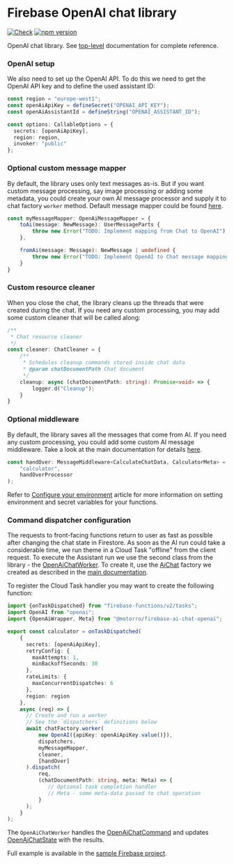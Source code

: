 # Firebase OpenAI chat library
[![Check](https://github.com/motorro/firebase-ai-chat/actions/workflows/test.yml/badge.svg?branch=master)](https://github.com/motorro/firebase-openai-chat/actions/workflows/test.yml)
[![npm version](https://badge.fury.io/js/@motorro%2Ffirebase-ai-chat-openai.svg)](https://badge.fury.io/js/@motorro%2Ffirebase-ai-chat-openai)

OpenAI chat library. 
See [top-level](https://github.com/motorro/firebase-ai-chat) documentation for complete reference.

### OpenAI setup
We also need to set up the OpenAI API. To do this we need to get the OpenAI API key and to define the used assistant ID:

```typescript
const region = "europe-west1";
const openAiApiKey = defineSecret("OPENAI_API_KEY");
const openAiAssistantId = defineString("OPENAI_ASSISTANT_ID");

const options: CallableOptions = {
  secrets: [openAiApiKey],
  region: region,
  invoker: "public"
};
```

### Optional custom message mapper
By default, the library uses only text messages as-is. But if you want custom message processing, say image processing 
or adding some metadata, you could create your own AI message processor and supply it to chat factory `worker` method. 
Default message mapper could be found [here](src/aichat/OpenAiMessageMapper.ts).

```typescript
const myMessageMapper: OpenAiMessageMapper = {
    toAi(message: NewMessage): UserMessageParts {
        throw new Error("TODO: Implement mapping from Chat to OpenAI");
    },

    fromAi(message: Message): NewMessage | undefined {
        throw new Error("TODO: Implement OpenAI to Chat message mapping")
    }
}
```

### Custom resource cleaner
When you close the chat, the library cleans up the threads that were created during the chat. If you need any custom
processing, you may add some custom cleaner that will be called along:
```typescript
/**
 * Chat resource cleaner
 */
const cleaner: ChatCleaner = {
    /**
     * Schedules cleanup commands stored inside chat data
     * @param chatDocumentPath Chat document
     */
    cleanup: async (chatDocumentPath: string): Promise<void> => {
        logger.d("Cleanup");
    }
}
```

### Optional middleware
By default, the library saves all the messages that come from AI. If you need any custom processing, you could add some
custom AI message middleware. Take a look at the main documentation for details [here](../README.md#message-middleware).
```typescript
const handOver: MessageMiddleware<CalculateChatData, CalculatorMeta> = chatFactory.handOverMiddleware(
    "calculator",
    handOverProcessor
);
```

Refer to [Configure your environment](https://firebase.google.com/docs/functions/config-env) article for more
information on setting environment and secret variables for your functions.

### Command dispatcher configuration
The requests to front-facing functions return to user as fast as possible after changing the chat state in Firestore.
As soon as the AI run could take a considerable time, we run theme in a Cloud Task "offline" from the client request.
To execute the Assistant run we use the second class from the library - the [OpenAiChatWorker](src/aichat/OpenAiChatWorker.ts).
To create it, use the [AiChat](src/index.ts) factory we created as described in the [main documentation](https://github.com/motorro/firebase-ai-chat).

To register the Cloud Task handler you may want to create the following function:

```typescript
import {onTaskDispatched} from "firebase-functions/v2/tasks";
import OpenAI from "openai";
import {OpenAiWrapper, Meta} from "@motorro/firebase-ai-chat-openai";

export const calculator = onTaskDispatched(
    {
      secrets: [openAiApiKey],
      retryConfig: {
        maxAttempts: 1,
        minBackoffSeconds: 30
      },
      rateLimits: {
        maxConcurrentDispatches: 6
      },
      region: region
    },
    async (req) => {
      // Create and run a worker
      // See the `dispatchers` definitions below
      await chatFactory.worker(
          new OpenAI({apiKey: openAiApiKey.value()}), 
          dispatchers, 
          myMessageMapper, 
          cleaner, 
          [handOver]
      ).dispatch(
          req,
          (chatDocumentPath: string, meta: Meta) => {
             // Optional task completion handler
             // Meta - some meta-data passed to chat operation
          }   
      );
    }
);
```
The `OpenAiChatWorker` handles the [OpenAiChatCommand](src/aichat/data/OpenAiChatCommand.ts) and updates [OpenAiChatState](src/index.ts)
with the results.

Full example is available in the [sample Firebase project](https://github.com/motorro/firebase-openai-chat-project/blob/master/Firebase/functions/src/openai/openai.ts).

